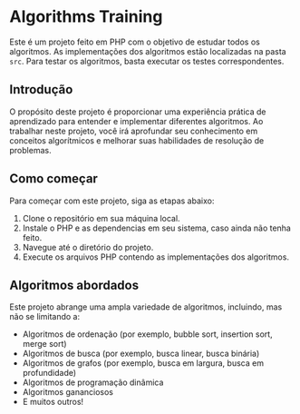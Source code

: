 # Algorithms Training

Este é um projeto feito em PHP com o objetivo de estudar todos os algoritmos. As implementações dos algoritmos estão localizadas na pasta `src`. Para testar os algoritmos, basta executar os testes correspondentes.

## Introdução

O propósito deste projeto é proporcionar uma experiência prática de aprendizado para entender e implementar diferentes algoritmos. Ao trabalhar neste projeto, você irá aprofundar seu conhecimento em conceitos algorítmicos e melhorar suas habilidades de resolução de problemas.

## Como começar

Para começar com este projeto, siga as etapas abaixo:

1. Clone o repositório em sua máquina local.
2. Instale o PHP e as dependencias em seu sistema, caso ainda não tenha feito.
3. Navegue até o diretório do projeto.
4. Execute os arquivos PHP contendo as implementações dos algoritmos.

## Algoritmos abordados

Este projeto abrange uma ampla variedade de algoritmos, incluindo, mas não se limitando a:

- Algoritmos de ordenação (por exemplo, bubble sort, insertion sort, merge sort)
- Algoritmos de busca (por exemplo, busca linear, busca binária)
- Algoritmos de grafos (por exemplo, busca em largura, busca em profundidade)
- Algoritmos de programação dinâmica
- Algoritmos gananciosos
- E muitos outros!
